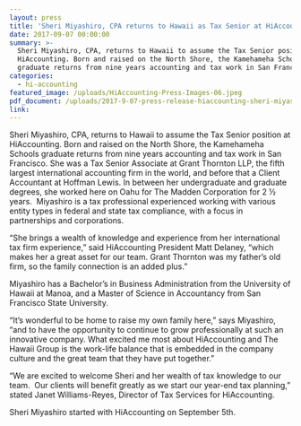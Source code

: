 ```yaml
---
layout: press
title: 'Sheri Miyashiro, CPA returns to Hawaii as Tax Senior at HiAccounting'
date: 2017-09-07 00:00:00
summary: >-
  Sheri Miyashiro, CPA, returns to Hawaii to assume the Tax Senior position at
  HiAccounting. Born and raised on the North Shore, the Kamehameha Schools
  graduate returns from nine years accounting and tax work in San Francisco.
categories:
  - hi-accounting
featured_image: /uploads/HiAccounting-Press-Images-06.jpeg
pdf_document: /uploads/2017-9-07-press-release-hiaccounting-sheri-miyashiro-1.pdf
link:
---
```



Sheri Miyashiro, CPA, returns to Hawaii to assume the Tax Senior position at HiAccounting. Born and raised on the North Shore, the Kamehameha Schools graduate returns from nine years accounting and tax work in San Francisco. She was a Tax Senior Associate at Grant Thornton LLP, the fifth largest international accounting firm in the world, and before that a Client Accountant at Hoffman Lewis. In between her undergraduate and graduate degrees, she worked here on Oahu for The Madden Corporation for 2 ½ years.  Miyashiro is a tax professional experienced working with various entity types in federal and state tax compliance, with a focus in partnerships and corporations.

“She brings a wealth of knowledge and experience from her international tax firm experience,” said HiAccounting President Matt Delaney, “which makes her a great asset for our team. Grant Thornton was my father’s old firm, so the family connection is an added plus.”

Miyashiro has a Bachelor’s in Business Administration from the University of Hawaii at Manoa, and a Master of Science in Accountancy from San Francisco State University.

“It’s wonderful to be home to raise my own family here,” says Miyashiro, “and to have the opportunity to continue to grow professionally at such an innovative company. What excited me most about HiAccounting and The Hawaii Group is the work-life balance that is embedded in the company culture and the great team that they have put together.”

“We are excited to welcome Sheri and her wealth of tax knowledge to our team.  Our clients will benefit greatly as we start our year-end tax planning,” stated Janet Williams-Reyes, Director of Tax Services for HiAccounting.

Sheri Miyashiro started with HiAccounting on September 5th.